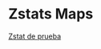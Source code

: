 # Zstats Maps

[Zstat de prueba](https://htmlpreview.github.io/?https://github.com/alffajardo/TLE2023_fMRI/blob/main/index.html)
